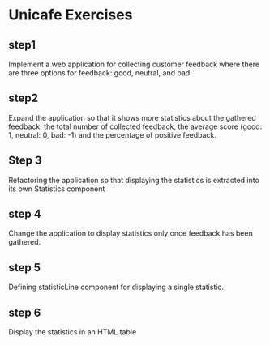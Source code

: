 # Unicafe Exercises

## step1

Implement a web application for collecting customer feedback where there are three options for feedback: good, neutral, and bad.

## step2

Expand the application so that it shows more statistics about the gathered feedback: the total number of collected feedback, the average score (good: 1, neutral: 0, bad: -1) and the percentage of positive feedback.

## Step 3

Refactoring the application so that displaying the statistics is extracted into its own Statistics component

## step 4

Change the application to display statistics only once feedback has been gathered.

## step 5

Defining statisticLine component for displaying a single statistic.

## step 6

Display the statistics in an HTML table
